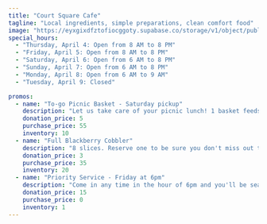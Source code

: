 ```yaml
---
title: "Court Square Cafe"
tagline: "Local ingredients, simple preparations, clean comfort food"
image: "https://eyxgixdfztofiocggoty.supabase.co/storage/v1/object/public/business-images/court-square-cafe/header.jpg"
special_hours:
  - "Thursday, April 4: Open from 8 AM to 8 PM"
  - "Friday, April 5: Open from 8 AM to 8 PM"
  - "Saturday, April 6: Open from 6 AM to 8 PM"
  - "Sunday, April 7: Open from 6 AM to 8 PM"
  - "Monday, April 8: Open from 6 AM to 9 AM"
  - "Tuesday, April 9: Closed"

promos:
  - name: "To-go Picnic Basket - Saturday pickup"
    description: "Let us take care of your picnic lunch! 1 basket feeds 5"
    donation_price: 5
    purchase_price: 55
    inventory: 10
  - name: "Full Blackberry Cobbler"
    description: "8 slices. Reserve one to be sure you don't miss out that weekend!"
    donation_price: 3
    purchase_price: 35
    inventory: 20
  - name: "Priority Service - Friday at 6pm"
    description: "Come in any time in the hour of 6pm and you'll be seated and served right away, no matter how busy we are!"
    donation_price: 15
    purchase_price: 0
    inventory: 1
---
```

